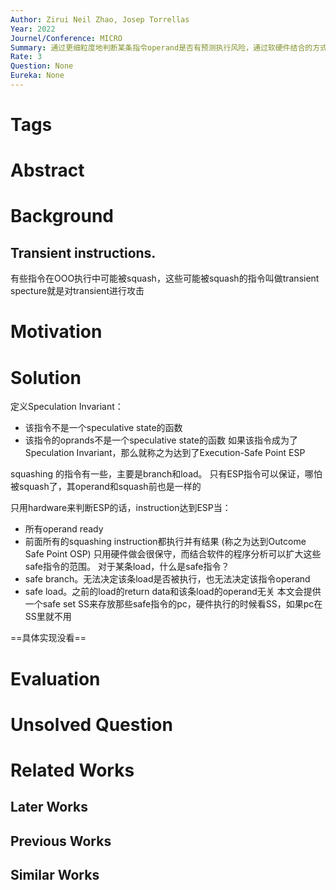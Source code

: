 ```yaml
---
Author: Zirui Neil Zhao, Josep Torrellas
Year: 2022
Journel/Conference: MICRO
Summary: 通过更细粒度地判断某条指令operand是否有预测执行风险，通过软硬件结合的方式来提前让一些指令可以被安全执行。
Rate: 3
Question: None
Eureka: None
---
```

# Tags
# Abstract

# Background
## Transient instructions.
有些指令在OOO执行中可能被squash，这些可能被squash的指令叫做transient
specture就是对transient进行攻击

# Motivation


# Solution
定义Speculation Invariant：
- 该指令不是一个speculative state的函数
- 该指令的oprands不是一个speculative state的函数
如果该指令成为了Speculation Invariant，那么就称之为达到了Execution-Safe Point ESP

squashing 的指令有一些，主要是branch和load。
只有ESP指令可以保证，哪怕被squash了，其operand和squash前也是一样的

只用hardware来判断ESP的话，instruction达到ESP当：
- 所有operand ready
- 前面所有的squashing instruction都执行并有结果 (称之为达到Outcome Safe Point OSP)
只用硬件做会很保守，而结合软件的程序分析可以扩大这些safe指令的范围。
对于某条load，什么是safe指令？
- safe branch。无法决定该条load是否被执行，也无法决定该指令operand
- safe load。之前的load的return data和该条load的operand无关
本文会提供一个safe set SS来存放那些safe指令的pc，硬件执行的时候看SS，如果pc在SS里就不用

==具体实现没看==
# Evaluation


# Unsolved Question


# Related Works
## Later Works

## Previous Works

## Similar Works
